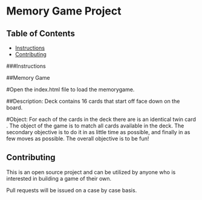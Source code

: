# Memory Game Project

## Table of Contents

* [Instructions](#instructions)
* [Contributing](#contributing)

###Instructions

##Memory Game

#Open the index.html file to load the memorygame.

##Description:
Deck contains 16 cards that start off face down on the board.

#Object: For each of the cards in the deck there are is an identical twin card . The object of the game is to match all cards available in the deck. The secondary objective is to do it in as little time as possible, and finally in as few moves as possible. The overall objective is to be fun!

## Contributing
This is an open source project and can be utilized by anyone who is interested in building a game of their own.

Pull requests will be issued on a case by case basis.

